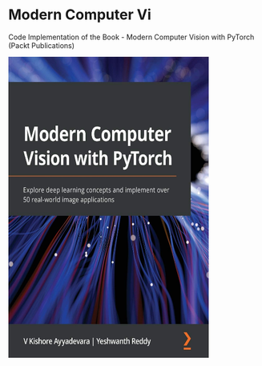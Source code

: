 # Modern Computer Vi 
Code Implementation of the Book - Modern Computer Vision with PyTorch (Packt Publications)

<centre><img src='https://github.com/ishandutta0098/packt-modern-computer-vision-with-pytorch/blob/main/images/modern-computer-vision-with-pytorch.jpg' width=400 height=600></centre>
